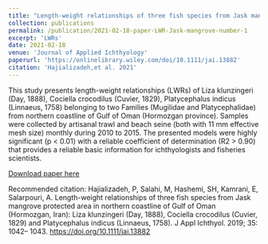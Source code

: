 ```yaml
---
title: "Length-weight relationships of three fish species from Jask mangrove protected area in northern coastline of Gulf of Oman (Hormozgan, Iran): Liza klunzingeri (Day, 1888), Cociella crocodilus (Cuvier, 1829)"
collection: publications
permalink: /publication/2021-02-18-paper-LWR-Jask-mangrove-number-1
excerpt: 'LWRs'
date: 2021-02-18
venue: 'Journal of Applied Ichthyology'
paperurl: 'https://onlinelibrary.wiley.com/doi/10.1111/jai.13882'
citation: 'Hajializadeh,et al. 2021'
---
```

This study presents length-weight relationships (LWRs) of Liza klunzingeri (Day, 1888), Cociella crocodilus (Cuvier, 1829), Platycephalus indicus (Linnaeus, 1758) belonging to two Families (Mugilidae and Platycephalidae) from northern coastline of Gulf of Oman (Hormozgan province). Samples were collected by artisanal trawl and beach seine (both with 11 mm effective mesh size) monthly during 2010 to 2015. The presented models were highly significant (p < 0.01) with a reliable coefficient of determination (R2 > 0.90) that provides a reliable basic information for ichthyologists and fisheries scientists.

[Download paper here](https://onlinelibrary.wiley.com/doi/10.1111/jai.13882)

Recommended citation:  Hajializadeh, P, Salahi, M, Hashemi, SH, Kamrani, E, Salarpouri, A. Length-weight relationships of three fish species from Jask mangrove protected area in northern coastline of Gulf of Oman (Hormozgan, Iran): Liza klunzingeri (Day, 1888), Cociella crocodilus (Cuvier, 1829) and Platycephalus indicus (Linnaeus, 1758). J Appl Ichthyol. 2019; 35: 1042– 1043. https://doi.org/10.1111/jai.13882